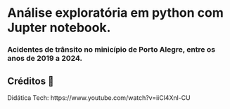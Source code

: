 # Análise exploratória em python com Jupter notebook.
### Acidentes de trânsito no minicípio de Porto Alegre, entre os anos de 2019 a 2024.

<h2>Créditos 🤝</h2>
Didática Tech: https://www.youtube.com/watch?v=iiCl4Xnl-CU
